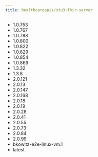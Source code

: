 ```yaml
---
title: healthcareapis/stu3-fhir-server
---
```

- 1.0.753
- 1.0.767
- 1.0.788
- 1.0.800
- 1.0.822
- 1.0.829
- 1.0.854
- 1.0.869
- 1.3.32
- 1.3.8
- 2.0.121
- 2.0.13
- 2.0.147
- 2.0.168
- 2.0.18
- 2.0.19
- 2.0.28
- 2.0.41
- 2.0.55
- 2.0.73
- 2.0.84
- 2.0.99
- bkowitz-e2e-linux-vm.1
- latest
